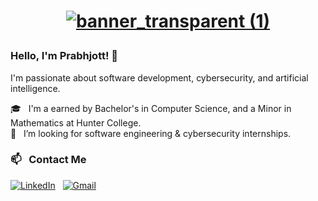 # <a href="https://prabhjottsk.github.io/Portfolio-Website/"><p align="center">![banner_transparent (1)](https://user-images.githubusercontent.com/92236900/219883043-0ff10556-763d-4c19-a0e5-39dd7e53476a.png)</p></a>

### Hello, I'm Prabhjott! 👋

I'm passionate about software development, cybersecurity, and artificial intelligence. 

🎓 &nbsp; I'm a earned by Bachelor's in Computer Science, and a Minor in Mathematics at Hunter College. \
🤝 &nbsp; I’m looking for software engineering & cybersecurity internships.

### 📫 &nbsp; Contact Me

<a href="https://www.linkedin.com/in/prabhjottsk/"><img alt="LinkedIn" src="https://img.shields.io/badge/LinkedIn-0077B5?style=for-the-badge&logo=linkedin&logoColor=white"/></a> &nbsp;
<a href="mailto:prabhjottsk@gmail.com"><img alt="Gmail" src="https://img.shields.io/badge/Gmail-D14836?style=for-the-badge&logo=gmail&logoColor=white" /></a> &nbsp;
